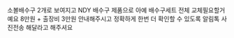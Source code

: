 소볼배수구 2개로 보여지고
NDY 배수구 제품으로 아예 배수구세트 전체 교체필요할거예요
8만원 + 출장비 3만원 안내해주시고
정확하게 한번 더 확인할 수 있도록 알림톡 사진전송 해달라고 해주셔요